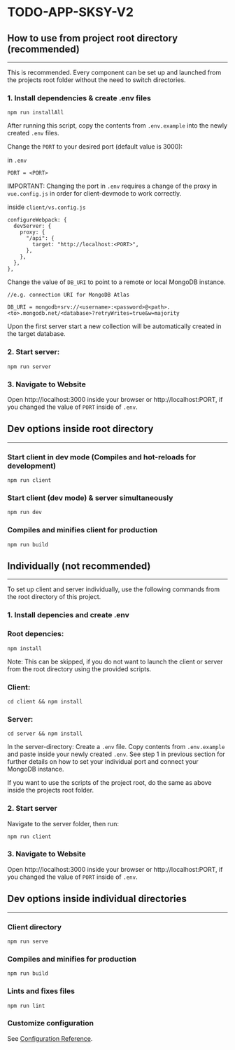 # TODO-APP-SKSY-V2

## How to use from project root directory (recommended)
_____

This is recommended. Every component can be set up and launched from the projects root folder without the need to switch directories.

### 1. Install dependencies & create .env files

```
npm run installAll
```

After running this script, copy the contents from `.env.example` into the newly created `.env` files. 

Change the `PORT` to your desired port (default value is 3000):

in `.env`

```
PORT = <PORT>
```
IMPORTANT: Changing the port in `.env` requires a change of the proxy in `vue.config.js` in order for client-devmode to work correctly.

inside `client/vs.config.js`

```
configureWebpack: {
  devServer: {
    proxy: {
      "/api": {
        target: "http://localhost:<PORT>",
      },
    },
  },
},
```

Change the value of `DB_URI` to point to a remote or local MongoDB instance.

```
//e.g. connection URI for MongoDB Atlas

DB_URI = mongodb+srv://<username>:<password>@<path>.<to>.mongodb.net/<database>?retryWrites=true&w=majority
```

Upon the first server start a new collection will be automatically created in the target database.


### 2. Start server:
```
npm run server
```

### 3. Navigate to Website

Open http://localhost:3000 inside your browser or http://localhost:PORT, if you changed the value of `PORT` inside of `.env`.

## Dev options inside root directory
_____



### Start client in dev mode (Compiles and hot-reloads for development)
```
npm run client
```

### Start client (dev mode) & server simultaneously
```
npm run dev
```
### Compiles and minifies client for production
```
npm run build
```

## Individually (not recommended)
_____

To set up client and server individually, use the following commands from the root directory of this project.

### 1. Install depencies and create .env

### Root depencies:
```
npm install
```
Note: This can be skipped, if you do not want to launch the client or server from the root directory using the provided scripts.
### Client:
```
cd client && npm install
```
### Server:
```
cd server && npm install
```

In the server-directory: Create a `.env` file. Copy contents from `.env.example` and paste inside your newly created `.env`. See step 1 in previous section for further details on how to set your individual port and connect your MongoDB instance.

If you want to use the scripts of the project root, do the same as above inside the projects root folder.

### 2. Start server

Navigate to the server folder, then run:
```
npm run client
```

### 3. Navigate to Website

Open http://localhost:3000 inside your browser or http://localhost:PORT, if you changed the value of `PORT` inside of `.env`.


## Dev options inside individual directories
_____
### Client directory
```
npm run serve
```

### Compiles and minifies for production
```
npm run build
```

### Lints and fixes files
```
npm run lint
```

### Customize configuration
See [Configuration Reference](https://cli.vuejs.org/config/).

